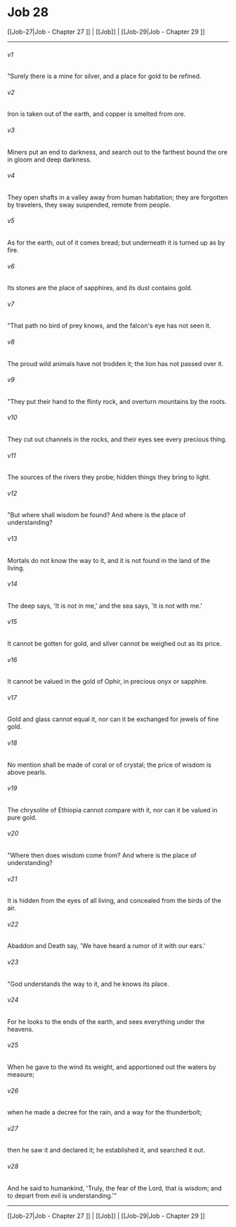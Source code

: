 # Job 28

[[Job-27|Job - Chapter 27 ]] | [[Job]] | [[Job-29|Job - Chapter 29 ]]
***

###### v1
"Surely there is a mine for silver, and a place for gold to be refined.
###### v2
Iron is taken out of the earth, and copper is smelted from ore.
###### v3
Miners put an end to darkness, and search out to the farthest bound the ore in gloom and deep darkness.
###### v4
They open shafts in a valley away from human habitation; they are forgotten by travelers, they sway suspended, remote from people.
###### v5
As for the earth, out of it comes bread; but underneath it is turned up as by fire.
###### v6
Its stones are the place of sapphires, and its dust contains gold.
###### v7
"That path no bird of prey knows, and the falcon's eye has not seen it.
###### v8
The proud wild animals have not trodden it; the lion has not passed over it.
###### v9
"They put their hand to the flinty rock, and overturn mountains by the roots.
###### v10
They cut out channels in the rocks, and their eyes see every precious thing.
###### v11
The sources of the rivers they probe; hidden things they bring to light.
###### v12
"But where shall wisdom be found? And where is the place of understanding?
###### v13
Mortals do not know the way to it, and it is not found in the land of the living.
###### v14
The deep says, 'It is not in me,' and the sea says, 'It is not with me.'
###### v15
It cannot be gotten for gold, and silver cannot be weighed out as its price.
###### v16
It cannot be valued in the gold of Ophir, in precious onyx or sapphire.
###### v17
Gold and glass cannot equal it, nor can it be exchanged for jewels of fine gold.
###### v18
No mention shall be made of coral or of crystal; the price of wisdom is above pearls.
###### v19
The chrysolite of Ethiopia cannot compare with it, nor can it be valued in pure gold.
###### v20
"Where then does wisdom come from? And where is the place of understanding?
###### v21
It is hidden from the eyes of all living, and concealed from the birds of the air.
###### v22
Abaddon and Death say, 'We have heard a rumor of it with our ears.'
###### v23
"God understands the way to it, and he knows its place.
###### v24
For he looks to the ends of the earth, and sees everything under the heavens.
###### v25
When he gave to the wind its weight, and apportioned out the waters by measure;
###### v26
when he made a decree for the rain, and a way for the thunderbolt;
###### v27
then he saw it and declared it; he established it, and searched it out.
###### v28
And he said to humankind, 'Truly, the fear of the Lord, that is wisdom; and to depart from evil is understanding.'"

***

[[Job-27|Job - Chapter 27 ]] | [[Job]] | [[Job-29|Job - Chapter 29 ]]
